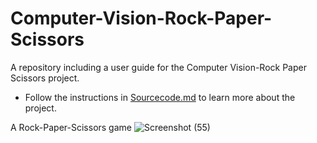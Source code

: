 # Computer-Vision-Rock-Paper-Scissors
A repository including a user guide for the Computer Vision-Rock Paper Scissors project.
  - Follow the instructions in [Sourcecode.md](Sourcecode.md) to learn more about the project.

A Rock-Paper-Scissors game 
![Screenshot (55)](https://user-images.githubusercontent.com/108297183/178819178-ba5f3fef-ce19-4915-ba75-e3f3e588977f.png)

